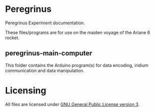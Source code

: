 # Peregrinus
Peregrinus Experiment documentation.

These files/programs are for use on the maiden voyage of the Ariane 6 rocket.




## peregrinus-main-computer
This folder contains the Arduino program(s) for data encoding, iridium communication and data manipulation.





# Licensing
All files are licensed under [GNU General Public License version 3](https://www.gnu.org/licenses/gpl-3.0.en.html).

